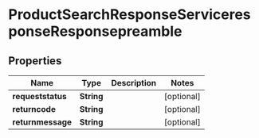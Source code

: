 

# ProductSearchResponseServiceresponseResponsepreamble


## Properties

| Name | Type | Description | Notes |
|------------ | ------------- | ------------- | -------------|
|**requeststatus** | **String** |  |  [optional] |
|**returncode** | **String** |  |  [optional] |
|**returnmessage** | **String** |  |  [optional] |



